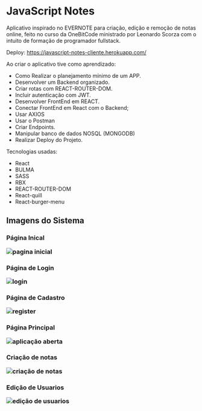 <h1>JavaScript Notes</h1>

<p>Aplicativo inspirado no EVERNOTE para criação, edição e remoção de notas online, feito no curso da OneBitCode ministrado por Leonardo Scorza com o intuito de formação de programador fullstack.</p>

Deploy: https://javascript-notes-cliente.herokuapp.com/

Ao criar o aplicativo tive como aprendizado:

- Como Realizar o planejamento mínimo de um APP.
- Desenvolver um Backend organizado.
- Criar rotas com REACT-ROUTER-DOM.
- Incluir autenticação com JWT.
- Desenvolver FrontEnd em REACT.
- Conectar FrontEnd em React com o Backend;
- Usar AXIOS
- Usar o Postman
- Criar Endpoints.
- Manipular banco de dados NOSQL (MONGODB)
- Realizar Deploy do Projeto.

Tecnologias usadas:
- React
- BULMA
- SASS
- RBX
- REACT-ROUTER-DOM
- React-quill
- React-burger-menu

<h2>Imagens do Sistema</h2>
 
  <h3> Página Inical
  
 ![pagina inicial](https://user-images.githubusercontent.com/17069316/151720655-5519124a-b874-4f03-8ebd-4028626ccd18.jpg)
 
  </h3>
  
 <h3> Página de Login 

![login](https://user-images.githubusercontent.com/17069316/151720662-fd7fb799-6d18-4f52-b5ad-f3aa50ed47aa.jpg)
</h3>

  <h3> Página de Cadastro 

 ![register](https://user-images.githubusercontent.com/17069316/151720767-4b326031-008e-4784-8131-c03ab92dbf5a.jpg)

 </h3>

<h3> Página Principal

![aplicação aberta](https://user-images.githubusercontent.com/17069316/151720794-da990eca-a389-40dc-a9c4-4e51679b6547.jpg)

</h3>

<h3> Criação de notas
 
![criação de notas](https://user-images.githubusercontent.com/17069316/151720803-d8a9dbb1-4b3c-4c25-bea7-0225bdd5da4a.jpg)

 </h3>
 
<h3> Edição de Usuarios
 
![edição de usuarios](https://user-images.githubusercontent.com/17069316/151720818-1659d034-d593-42f8-a5af-4d7c269fa2cd.jpg)

</h3>
 
  
  
